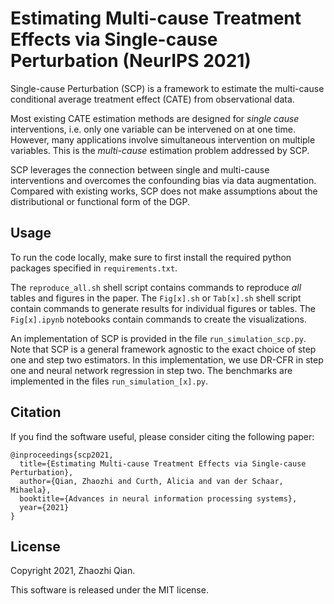 # Estimating Multi-cause Treatment Effects via Single-cause Perturbation (NeurIPS 2021)

Single-cause Perturbation (SCP) is a framework to estimate the multi-cause conditional average treatment effect (CATE) from observational data.

Most existing CATE estimation methods are designed for *single cause* interventions, i.e. only one variable can be intervened on at one time.  
However, many applications involve simultaneous intervention on multiple variables. This is the *multi-cause* estimation problem addressed by SCP.

SCP leverages the connection between single and multi-cause interventions and overcomes the confounding bias via data augmentation. 
Compared with existing works, SCP does not make assumptions about the distributional or functional form of the DGP.

## Usage 

To run the code locally, make sure to first install the required python packages specified in `requirements.txt`.

The `reproduce_all.sh` shell script contains commands to reproduce *all* tables and figures in the paper.
The `Fig[x].sh` or `Tab[x].sh`  shell script contain commands to generate results for individual figures or tables.
The `Fig[x].ipynb` notebooks contain commands to create the visualizations.

An implementation of SCP is provided in the file `run_simulation_scp.py`.
Note that SCP is a general framework agnostic to the exact choice of step one and step two estimators.
In this implementation, we use DR-CFR in step one and neural network regression in step two.
The benchmarks are implemented in the files `run_simulation_[x].py`.

## Citation

If you find the software useful, please consider citing the following paper:

```
@inproceedings{scp2021,
  title={Estimating Multi-cause Treatment Effects via Single-cause Perturbation},
  author={Qian, Zhaozhi and Curth, Alicia and van der Schaar, Mihaela},
  booktitle={Advances in neural information processing systems},
  year={2021}
}
```

## License
Copyright 2021, Zhaozhi Qian.

This software is released under the MIT license.
 